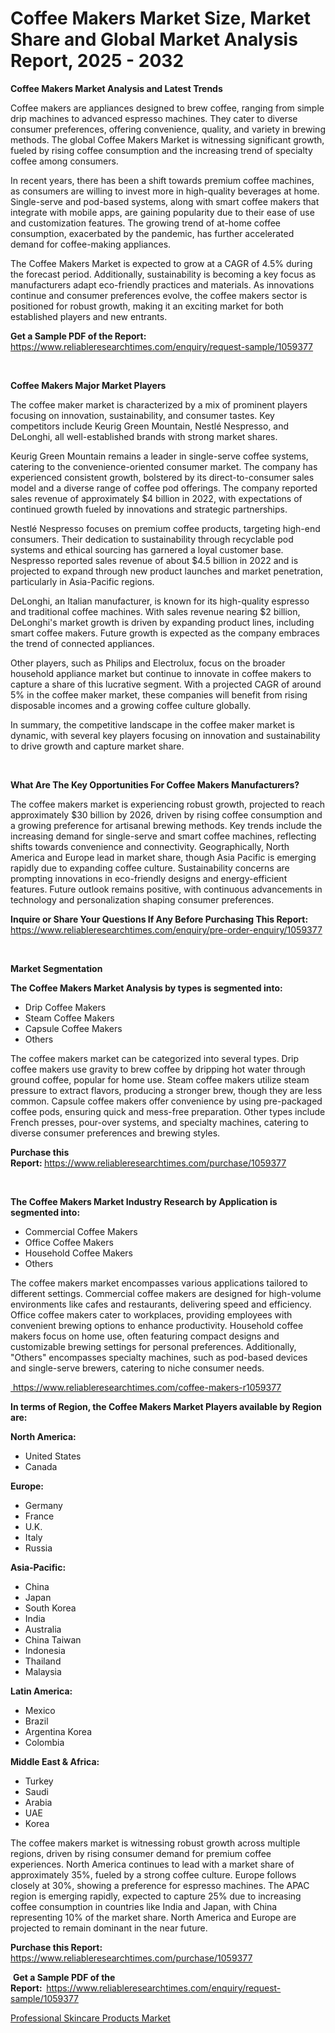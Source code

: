 <p><h1>Coffee Makers Market Size, Market Share and Global Market Analysis Report, 2025 - 2032</h1></p><p><strong>Coffee Makers Market Analysis and Latest Trends</strong></p>
<p><p>Coffee makers are appliances designed to brew coffee, ranging from simple drip machines to advanced espresso machines. They cater to diverse consumer preferences, offering convenience, quality, and variety in brewing methods. The global Coffee Makers Market is witnessing significant growth, fueled by rising coffee consumption and the increasing trend of specialty coffee among consumers.</p><p>In recent years, there has been a shift towards premium coffee machines, as consumers are willing to invest more in high-quality beverages at home. Single-serve and pod-based systems, along with smart coffee makers that integrate with mobile apps, are gaining popularity due to their ease of use and customization features. The growing trend of at-home coffee consumption, exacerbated by the pandemic, has further accelerated demand for coffee-making appliances.</p><p>The Coffee Makers Market is expected to grow at a CAGR of 4.5% during the forecast period. Additionally, sustainability is becoming a key focus as manufacturers adapt eco-friendly practices and materials. As innovations continue and consumer preferences evolve, the coffee makers sector is positioned for robust growth, making it an exciting market for both established players and new entrants.</p></p>
<p><strong>Get a Sample PDF of the Report:&nbsp;</strong> <a href="https://www.reliableresearchtimes.com/enquiry/request-sample/1059377?utm_campaign=2133&utm_medium=2&utm_source=Github&utm_content=ia&utm_term=07022025&utm_id=coffee-makers">https://www.reliableresearchtimes.com/enquiry/request-sample/1059377</a></p>
<p>&nbsp;</p>
<p><strong>Coffee Makers Major Market Players</strong></p>
<p><p>The coffee maker market is characterized by a mix of prominent players focusing on innovation, sustainability, and consumer tastes. Key competitors include Keurig Green Mountain, Nestlé Nespresso, and DeLonghi, all well-established brands with strong market shares.</p><p>Keurig Green Mountain remains a leader in single-serve coffee systems, catering to the convenience-oriented consumer market. The company has experienced consistent growth, bolstered by its direct-to-consumer sales model and a diverse range of coffee pod offerings. The company reported sales revenue of approximately $4 billion in 2022, with expectations of continued growth fueled by innovations and strategic partnerships.</p><p>Nestlé Nespresso focuses on premium coffee products, targeting high-end consumers. Their dedication to sustainability through recyclable pod systems and ethical sourcing has garnered a loyal customer base. Nespresso reported sales revenue of about $4.5 billion in 2022 and is projected to expand through new product launches and market penetration, particularly in Asia-Pacific regions.</p><p>DeLonghi, an Italian manufacturer, is known for its high-quality espresso and traditional coffee machines. With sales revenue nearing $2 billion, DeLonghi's market growth is driven by expanding product lines, including smart coffee makers. Future growth is expected as the company embraces the trend of connected appliances.</p><p>Other players, such as Philips and Electrolux, focus on the broader household appliance market but continue to innovate in coffee makers to capture a share of this lucrative segment. With a projected CAGR of around 5% in the coffee maker market, these companies will benefit from rising disposable incomes and a growing coffee culture globally.</p><p>In summary, the competitive landscape in the coffee maker market is dynamic, with several key players focusing on innovation and sustainability to drive growth and capture market share.</p></p>
<p>&nbsp;</p>
<p><strong>What Are The Key Opportunities For Coffee Makers Manufacturers?</strong></p>
<p><p>The coffee makers market is experiencing robust growth, projected to reach approximately $30 billion by 2026, driven by rising coffee consumption and a growing preference for artisanal brewing methods. Key trends include the increasing demand for single-serve and smart coffee machines, reflecting shifts towards convenience and connectivity. Geographically, North America and Europe lead in market share, though Asia Pacific is emerging rapidly due to expanding coffee culture. Sustainability concerns are prompting innovations in eco-friendly designs and energy-efficient features. Future outlook remains positive, with continuous advancements in technology and personalization shaping consumer preferences.</p></p>
<p><strong>Inquire or Share Your Questions If Any Before Purchasing This Report:</strong> <a href="https://www.reliableresearchtimes.com/enquiry/pre-order-enquiry/1059377?utm_campaign=2133&utm_medium=2&utm_source=Github&utm_content=ia&utm_term=07022025&utm_id=coffee-makers">https://www.reliableresearchtimes.com/enquiry/pre-order-enquiry/1059377</a></p>
<p>&nbsp;</p>
<p><strong>Market Segmentation</strong></p>
<p><strong>The Coffee Makers Market Analysis by types is segmented into:</strong></p>
<p><ul><li>Drip Coffee Makers</li><li>Steam Coffee Makers</li><li>Capsule Coffee Makers</li><li>Others</li></ul></p>
<p><p>The coffee makers market can be categorized into several types. Drip coffee makers use gravity to brew coffee by dripping hot water through ground coffee, popular for home use. Steam coffee makers utilize steam pressure to extract flavors, producing a stronger brew, though they are less common. Capsule coffee makers offer convenience by using pre-packaged coffee pods, ensuring quick and mess-free preparation. Other types include French presses, pour-over systems, and specialty machines, catering to diverse consumer preferences and brewing styles.</p></p>
<p><strong>Purchase this Report:&nbsp;</strong><a href="https://www.reliableresearchtimes.com/purchase/1059377?utm_campaign=2133&utm_medium=2&utm_source=Github&utm_content=ia&utm_term=07022025&utm_id=coffee-makers">https://www.reliableresearchtimes.com/purchase/1059377</a></p>
<p>&nbsp;</p>
<p><strong>The Coffee Makers Market Industry Research by Application is segmented into:</strong></p>
<p><ul><li>Commercial Coffee Makers</li><li>Office Coffee Makers</li><li>Household Coffee Makers</li><li>Others</li></ul></p>
<p><p>The coffee makers market encompasses various applications tailored to different settings. Commercial coffee makers are designed for high-volume environments like cafes and restaurants, delivering speed and efficiency. Office coffee makers cater to workplaces, providing employees with convenient brewing options to enhance productivity. Household coffee makers focus on home use, often featuring compact designs and customizable brewing settings for personal preferences. Additionally, "Others" encompasses specialty machines, such as pod-based devices and single-serve brewers, catering to niche consumer needs.</p></p>
<p><a href="https://www.reliableresearchtimes.com/coffee-makers-r1059377?utm_campaign=2133&utm_medium=2&utm_source=Github&utm_content=ia&utm_term=07022025&utm_id=coffee-makers">&nbsp;https://www.reliableresearchtimes.com/coffee-makers-r1059377</a></p>
<p><strong>In terms of Region, the Coffee Makers Market Players available by Region are:</strong></p>
<p>
    <p> <strong> North America: </strong>
        <ul>
            <li>United States</li>
            <li>Canada</li>
        </ul>
        </p> 
    <p> <strong> Europe: </strong>
        <ul>
            <li>Germany</li>
            <li>France</li>
            <li>U.K.</li>
            <li>Italy</li>
            <li>Russia</li>
        </ul>
        </p> 
    <p> <strong> Asia-Pacific: </strong>
        <ul>
            <li>China</li>
            <li>Japan</li>
            <li>South Korea</li>
            <li>India</li>
            <li>Australia</li>
            <li>China Taiwan</li>
            <li>Indonesia</li>
            <li>Thailand</li>
            <li>Malaysia</li>
        </ul>
        </p> 
    <p> <strong> Latin America: </strong>
        <ul>
            <li>Mexico</li>
            <li>Brazil</li>
            <li>Argentina Korea</li>
            <li>Colombia</li>
        </ul>
        </p> 
    <p> <strong> Middle East & Africa: </strong>
        <ul>
            <li>Turkey</li>
            <li>Saudi</li>
            <li>Arabia</li>
            <li>UAE</li>
            <li>Korea</li>
        </ul>
    </p>
    </p>
<p><p>The coffee makers market is witnessing robust growth across multiple regions, driven by rising consumer demand for premium coffee experiences. North America continues to lead with a market share of approximately 35%, fueled by a strong coffee culture. Europe follows closely at 30%, showing a preference for espresso machines. The APAC region is emerging rapidly, expected to capture 25% due to increasing coffee consumption in countries like India and Japan, with China representing 10% of the market share. North America and Europe are projected to remain dominant in the near future.</p></p>
<p><strong>Purchase this Report: </strong><a href="https://www.reliableresearchtimes.com/purchase/1059377?utm_campaign=2133&utm_medium=2&utm_source=Github&utm_content=ia&utm_term=07022025&utm_id=coffee-makers">https://www.reliableresearchtimes.com/purchase/1059377</a></p>
<p>&nbsp;<strong>Get a Sample PDF of the Report:&nbsp;&nbsp;</strong><a href="https://www.reliableresearchtimes.com/enquiry/request-sample/1059377?utm_campaign=2133&utm_medium=2&utm_source=Github&utm_content=ia&utm_term=07022025&utm_id=coffee-makers">https://www.reliableresearchtimes.com/enquiry/request-sample/1059377</a></p>
<p><strong></strong></p>
<p><p><a href="https://github.com/JakirUddin651/Market-Research-Report-List-1/blob/main/professional-skincare-products-market.md?utm_campaign=2133&utm_medium=2&utm_source=Github&utm_content=ia&utm_term=07022025&utm_id=coffee-makers">Professional Skincare Products Market</a></p></p>